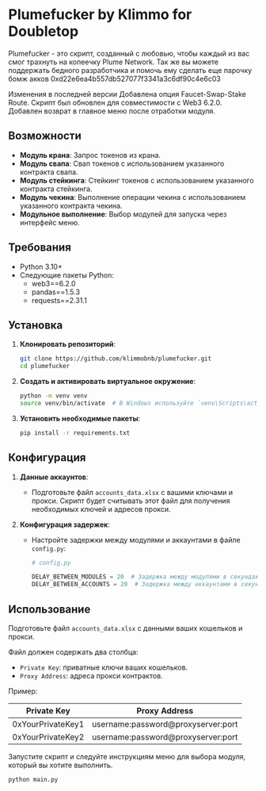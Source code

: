 # Plumefucker by Klimmo for Doubletop 

Plumefucker - это скрипт, созданный с любовью, чтобы каждый из вас смог трахнуть на копеечку Plume Network. 
Так же вы можете поддержать бедного разработчика и помочь ему сделать еще парочку бомж акков 0xd22e6ea4b557db527077f3341a3c6df90c4e6c03

Изменения в последней версии
Добавлена опция Faucet-Swap-Stake Route.
Скрипт был обновлен для совместимости с Web3 6.2.0.
Добавлен возврат в главное меню после отработки модуля.

## Возможности

- **Модуль крана**: Запрос токенов из крана.
- **Модуль свапа**: Свап токенов с использованием указанного контракта свапа.
- **Модуль стейкинга**: Стейкинг токенов с использованием указанного контракта стейкинга.
- **Модуль чекина**: Выполнение операции чекина с использованием указанного контракта чекина.
- **Модульное выполнение**: Выбор модулей для запуска через интерфейс меню.

## Требования

- Python 3.10+
- Следующие пакеты Python:
  - web3==6.2.0
  - pandas==1.5.3
  - requests==2.31.1

## Установка

1. **Клонировать репозиторий**:
    ```bash
    git clone https://github.com/klimmobnb/plumefucker.git
    cd plumefucker
    ```

2. **Создать и активировать виртуальное окружение**:
    ```bash
    python -m venv venv
    source venv/bin/activate  # В Windows используйте `venv\Scripts\activate`
    ```

3. **Установить необходимые пакеты**:
    ```bash
    pip install -r requirements.txt
    ```

## Конфигурация

1. **Данные аккаунтов**:
   - Подготовьте файл `accounts_data.xlsx` с вашими ключами и прокси. Скрипт будет считывать этот файл для получения необходимых ключей и адресов прокси.

2. **Конфигурация задержек**:
   - Настройте задержки между модулями и аккаунтами в файле `config.py`:
     ```python
     # config.py

     DELAY_BETWEEN_MODULES = 20  # Задержка между модулями в секундах
     DELAY_BETWEEN_ACCOUNTS = 20  # Задержка между аккаунтами в секундах
     ```

## Использование
Подготовьте файл `accounts_data.xlsx` с данными ваших кошельков и прокси.

Файл должен содержать два столбца:

- `Private Key`: приватные ключи ваших кошельков.
- `Proxy Address`: адреса прокси контрактов.

Пример:

| Private Key                        | Proxy Address                      |
|------------------------------------|------------------------------------|
| 0xYourPrivateKey1                  | username:password@proxyserver:port |
| 0xYourPrivateKey2                  | username:password@proxyserver:port |


Запустите скрипт и следуйте инструкциям меню для выбора модуля, который вы хотите выполнить.

```bash
python main.py
